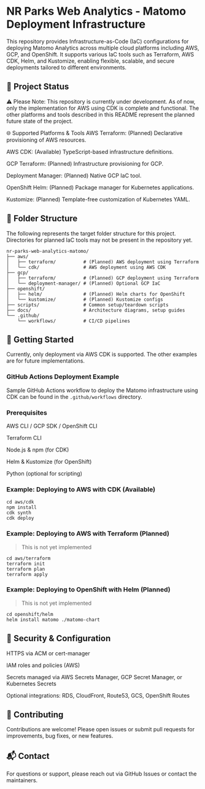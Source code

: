 # NR Parks Web Analytics - Matomo Deployment Infrastructure

This repository provides Infrastructure-as-Code (IaC) configurations for deploying Matomo Analytics across multiple cloud platforms including AWS, GCP, and OpenShift. It supports various IaC tools such as Terraform, AWS CDK, Helm, and Kustomize, enabling flexible, scalable, and secure deployments tailored to different environments.

## 🎯 Project Status

⚠️ Please Note: This repository is currently under development. As of now, only the implementation for AWS using CDK is complete and functional. The other platforms and tools described in this README represent the planned future state of the project.

🌐 Supported Platforms & Tools
AWS
Terraform: (Planned) Declarative provisioning of AWS resources.

AWS CDK: (Available) TypeScript-based infrastructure definitions.

GCP
Terraform: (Planned) Infrastructure provisioning for GCP.

Deployment Manager: (Planned) Native GCP IaC tool.

OpenShift
Helm: (Planned) Package manager for Kubernetes applications.

Kustomize: (Planned) Template-free customization of Kubernetes YAML.

## 📁 Folder Structure

The following represents the target folder structure for this project. Directories for planned IaC tools may not be present in the repository yet.

```shell
nr-parks-web-analytics-matomo/
├── aws/
│   ├── terraform/          # (Planned) AWS deployment using Terraform
│   └── cdk/                # AWS deployment using AWS CDK
├── gcp/
│   ├── terraform/          # (Planned) GCP deployment using Terraform
│   └── deployment-manager/ # (Planned) Optional GCP IaC
├── openshift/
│   ├── helm/               # (Planned) Helm charts for OpenShift
│   └── kustomize/          # (Planned) Kustomize configs
├── scripts/                # Common setup/teardown scripts
├── docs/                   # Architecture diagrams, setup guides
└── .github/
    └── workflows/          # CI/CD pipelines
```

## 🚀 Getting Started

Currently, only deployment via AWS CDK is supported. The other examples are for future implementations.

### GitHub Actions Deployment Example

Sample GitHub Actions workflow to deploy the Matomo infrastructure using CDK can be found in the `.github/workflows` directory.

### Prerequisites

AWS CLI / GCP SDK / OpenShift CLI

Terraform CLI

Node.js & npm (for CDK)

Helm & Kustomize (for OpenShift)

Python (optional for scripting)

### Example: Deploying to AWS with CDK (Available)

```shell
cd aws/cdk
npm install
cdk synth
cdk deploy
```

### Example: Deploying to AWS with Terraform (Planned)

> This is not yet implemented

```shell
cd aws/terraform
terraform init
terraform plan
terraform apply
```

### Example: Deploying to OpenShift with Helm (Planned)

> This is not yet implemented

```shell
cd openshift/helm
helm install matomo ./matomo-chart
```

## 🔐 Security & Configuration

HTTPS via ACM or cert-manager

IAM roles and policies (AWS)

Secrets managed via AWS Secrets Manager, GCP Secret Manager, or Kubernetes Secrets

Optional integrations: RDS, CloudFront, Route53, GCS, OpenShift Routes

## 🙌 Contributing

Contributions are welcome! Please open issues or submit pull requests for improvements, bug fixes, or new features.

## 📬 Contact

For questions or support, please reach out via GitHub Issues or contact the maintainers.